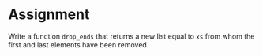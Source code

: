 # Assignment

Write a function `drop_ends` that returns a new list equal to `xs` from whom the first and last elements have been removed.
